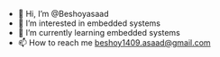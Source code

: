 - 👋 Hi, I’m @Beshoyasaad
- 👀 I’m interested in embedded systems
- 🌱 I’m currently learning embedded systems
- 📫 How to reach me beshoy1409.asaad@gmail.com

<!---
Beshoyasaad/Beshoyasaad is a ✨ special ✨ repository because its `README.md` (this file) appears on your GitHub profile.
You can click the Preview link to take a look at your changes.
--->
